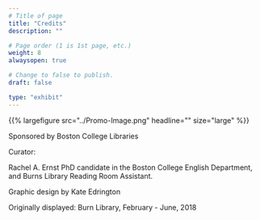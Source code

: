 ```yaml
---
# Title of page
title: "Credits"
description: ""

# Page order (1 is 1st page, etc.)
weight: 8
alwaysopen: true

# Change to false to publish.
draft: false

type: "exhibit"
---
```

{{% largefigure src="../Promo-Image.png" headline="" size="large" %}}

Sponsored by Boston College Libraries

Curator:

Rachel A. Ernst
PhD candidate in the Boston College English Department, and Burns Library Reading Room Assistant.

Graphic design by Kate Edrington

Originally displayed: Burn Library, February - June, 2018
